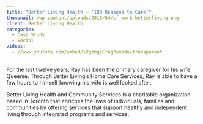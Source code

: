 ```yaml
---
title: "Better Living Health – ‘100 Reasons to Care’"
thumbnail: /wp-content/uploads/2018/04/sf-work-betterliving.png
client: Better Living Health
categories:
  - Case Study
  - Social
videos:
  - //www.youtube.com/embed/iXgzmqsCrag?wmode=transparent
---
```

<p>
 For the last twelve years, Ray has been the
                              primary caregiver for his wife Queenie. Through
                              Better Living’s Home Care Services, Ray is
                              able to have a few hours to himself knowing his
                              wife is well looked after.
</p>
 <p>
 Better Living Health and Community Services is a
                              charitable organization based in Toronto that
                              enriches the lives of individuals, families and
                              communities by offering services that support
                              healthy and independent living through integrated
                              programs and services.
</p>

